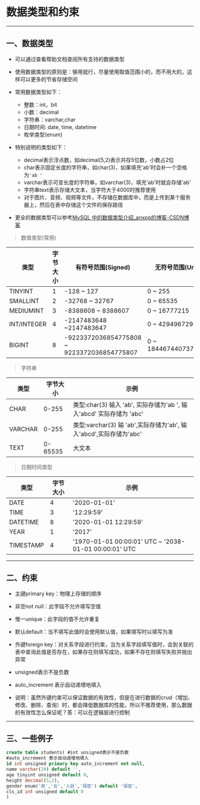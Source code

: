# 数据类型和约束

---

## 一、数据类型

- 可以通过查看帮助文档查阅所有支持的数据类型
- 使用数据类型的原则是：够用就行，尽量使用取值范围小的，而不用大的，这样可以更多的节省存储空间



- 常用数据类型如下：
  - 整数：int，bit
  - 小数：decimal
  - 字符串：varchar,char
  - 日期时间: date, time, datetime
  - 枚举类型(enum)
- 特别说明的类型如下：
  - decimal表示浮点数，如decimal(5,2)表示共存5位数，小数占2位
  - char表示固定长度的字符串，如char(3)，如果填充'ab'时会补一个空格为`'ab '`
  - varchar表示可变长度的字符串，如varchar(3)，填充'ab'时就会存储'ab'
  - 字符串text表示存储大文本，当字符大于4000时推荐使用
  - 对于图片、音频、视频等文件，不存储在数据库中，而是上传到某个服务器上，然后在表中存储这个文件的保存路径
- 更全的数据类型可以参考[MySQL 中的数据类型介绍_anxpp的博客-CSDN博客](http://blog.csdn.net/anxpp/article/details/51284106)



> 数值类型(常用)

| 类型          | 字节大小 | 有符号范围(Signed)                              | 无符号范围(Unsigned)          |
| ----------- | ---- | ------------------------------------------ | ------------------------ |
| TINYINT     | 1    | -128 ~ 127                                 | 0 ~ 255                  |
| SMALLINT    | 2    | -32768 ~ 32767                             | 0 ~ 65535                |
| MEDIUMINT   | 3    | -8388608 ~ 8388607                         | 0 ~ 16777215             |
| INT/INTEGER | 4    | -2147483648 ~2147483647                    | 0 ~ 4294967295           |
| BIGINT      | 8    | -9223372036854775808 ~ 9223372036854775807 | 0 ~ 18446744073709551615 |

> 字符串

| 类型      | 字节大小    | 示例                                                   |
| ------- | ------- | ---------------------------------------------------- |
| CHAR    | 0-255   | 类型:char(3) 输入 'ab', 实际存储为'ab ', 输入'abcd' 实际存储为 'abc' |
| VARCHAR | 0-255   | 类型:varchar(3) 输 'ab',实际存储为'ab', 输入'abcd',实际存储为'abc'  |
| TEXT    | 0-65535 | 大文本                                                  |

> 日期时间类型

| 类型        | 字节大小 | 示例                                                    |
| --------- | ---- | ----------------------------------------------------- |
| DATE      | 4    | '2020-01-01'                                          |
| TIME      | 3    | '12:29:59'                                            |
| DATETIME  | 8    | '2020-01-01 12:29:59'                                 |
| YEAR      | 1    | '2017'                                                |
| TIMESTAMP | 4    | '1970-01-01 00:00:01' UTC ~ '2038-01-01 00:00:01' UTC |

---

## 二、约束

- 主键primary key：物理上存储的顺序

- 非空not null：此字段不允许填写空值

- 惟一unique：此字段的值不允许重复

- 默认default：当不填写此值时会使用默认值，如果填写时以填写为准

- 外键foreign key：对关系字段进行约束，当为关系字段填写值时，会到关联的表中查询此值是否存在，如果存在则填写成功，如果不存在则填写失败并抛出异常

- unsigned表示不是负数

- auto_increment 表示自动递增地填入

- 说明：虽然外键约束可以保证数据的有效性，但是在进行数据的crud（增加、修改、删除、查询）时，都会降低数据库的性能，所以不推荐使用，那么数据的有效性怎么保证呢？答：可以在逻辑层进行控制

----

## 三、一些例子

```sql
create table students( #int unsigned表示不是负数
#auto_increment 表示自动递增地填入
id int unsigned primary key auto_increment not null,  
name varchar(20) default '',
age tinyint unsigned default 0,
height decimal(5,2),
gender enum('男','女','人妖','保密') default '保密',
cls_id int unsigned default 0
)
```


